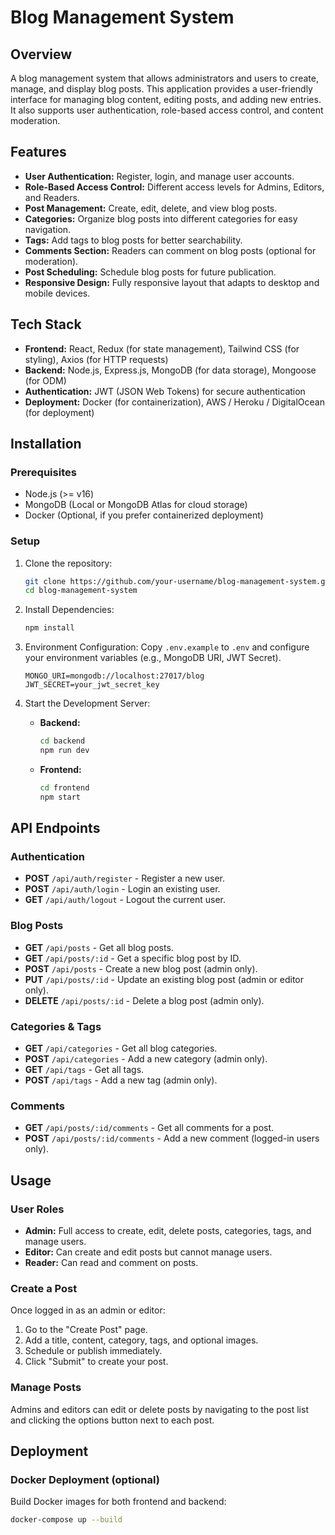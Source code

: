 # Blog Management System

## Overview
A blog management system that allows administrators and users to create, manage, and display blog posts. This application provides a user-friendly interface for managing blog content, editing posts, and adding new entries. It also supports user authentication, role-based access control, and content moderation.

## Features
- **User Authentication:** Register, login, and manage user accounts.
- **Role-Based Access Control:** Different access levels for Admins, Editors, and Readers.
- **Post Management:** Create, edit, delete, and view blog posts.
- **Categories:** Organize blog posts into different categories for easy navigation.
- **Tags:** Add tags to blog posts for better searchability.
- **Comments Section:** Readers can comment on blog posts (optional for moderation).
- **Post Scheduling:** Schedule blog posts for future publication.
- **Responsive Design:** Fully responsive layout that adapts to desktop and mobile devices.

## Tech Stack
- **Frontend:** React, Redux (for state management), Tailwind CSS (for styling), Axios (for HTTP requests)
- **Backend:** Node.js, Express.js, MongoDB (for data storage), Mongoose (for ODM)
- **Authentication:** JWT (JSON Web Tokens) for secure authentication
- **Deployment:** Docker (for containerization), AWS / Heroku / DigitalOcean (for deployment)

## Installation

### Prerequisites
- Node.js (>= v16)
- MongoDB (Local or MongoDB Atlas for cloud storage)
- Docker (Optional, if you prefer containerized deployment)

### Setup
1. Clone the repository:
    ```bash
    git clone https://github.com/your-username/blog-management-system.git
    cd blog-management-system
    ```

2. Install Dependencies:
    ```bash
    npm install
    ```

3. Environment Configuration:
    Copy `.env.example` to `.env` and configure your environment variables (e.g., MongoDB URI, JWT Secret).
    ```env
    MONGO_URI=mongodb://localhost:27017/blog
    JWT_SECRET=your_jwt_secret_key
    ```

4. Start the Development Server:
    - **Backend:**
        ```bash
        cd backend
        npm run dev
        ```
    - **Frontend:**
        ```bash
        cd frontend
        npm start
        ```

## API Endpoints

### Authentication
- **POST** `/api/auth/register` - Register a new user.
- **POST** `/api/auth/login` - Login an existing user.
- **GET** `/api/auth/logout` - Logout the current user.

### Blog Posts
- **GET** `/api/posts` - Get all blog posts.
- **GET** `/api/posts/:id` - Get a specific blog post by ID.
- **POST** `/api/posts` - Create a new blog post (admin only).
- **PUT** `/api/posts/:id` - Update an existing blog post (admin or editor only).
- **DELETE** `/api/posts/:id` - Delete a blog post (admin only).

### Categories & Tags
- **GET** `/api/categories` - Get all blog categories.
- **POST** `/api/categories` - Add a new category (admin only).
- **GET** `/api/tags` - Get all tags.
- **POST** `/api/tags` - Add a new tag (admin only).

### Comments
- **GET** `/api/posts/:id/comments` - Get all comments for a post.
- **POST** `/api/posts/:id/comments` - Add a new comment (logged-in users only).

## Usage

### User Roles
- **Admin:** Full access to create, edit, delete posts, categories, tags, and manage users.
- **Editor:** Can create and edit posts but cannot manage users.
- **Reader:** Can read and comment on posts.

### Create a Post
Once logged in as an admin or editor:
1. Go to the "Create Post" page.
2. Add a title, content, category, tags, and optional images.
3. Schedule or publish immediately.
4. Click "Submit" to create your post.

### Manage Posts
Admins and editors can edit or delete posts by navigating to the post list and clicking the options button next to each post.

## Deployment

### Docker Deployment (optional)
Build Docker images for both frontend and backend:
```bash
docker-compose up --build
